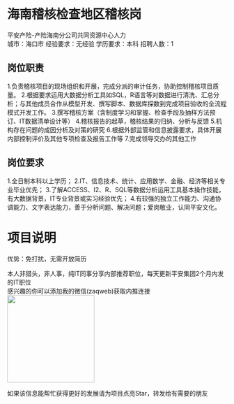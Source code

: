 # 海南稽核检查地区稽核岗
平安产险-产险海南分公司共同资源中心人力  
城市：海口市 经验要求：无经验 学历要求：本科  招聘人数：1

## 岗位职责
1.负责稽核项目的现场组织和开展，完成分派的审计任务，协助控制稽核项目质量。
 2.根据要求运用大数据分析工具如SQL，R语言等对数据进行清洗、汇总分析；与其他成员合作从模型开发、撰写脚本、数据库探数到完成项目验收的全流程模式开发工作。
 3.撰写稽核方案（含制度学习和掌握、检查手段及抽样方法预订、IT数据清单设计等）
 4.稽核报告的起草，稽核结果的归纳、分析与反馈
 5.机构存在问题的成因分析及对策的研究
 6.根据外部监管和信息披露要求，具体开展内部控制评价及其他专项检查及报告工作等
 7.完成领导交办的其他工作

## 岗位要求
1.全日制本科以上学历；
 2.IT、信息技术、统计、应用数学、金融、经济等相关专业毕业优先；
 3.了解ACCESS、I2、R、SQL等数据分析运用工具基本操作技能，有大数据背景，IT专业背景或实习经验优先；
 4.有较强的独立工作能力、沟通协调能力、文字表达能力，善于分析问题、解决问题；爱岗敬业，认同平安文化。

# 项目说明

优势：免打扰，无需开放简历

本人非猎头，非人事，纯IT同事分享内部推荐职位，每天更新平安集团2个月内发的IT职位  
感兴趣的你可以添加我的微信(zaqweb)获取内推连接  
<img src="https://github.com/zaqweb/PA-IT-JOBS/blob/master/WechatICode.jpeg"  height="200" width="200">

如果该信息能帮忙获得更好的发展请为项目点亮Star，转发给有需要的朋友




